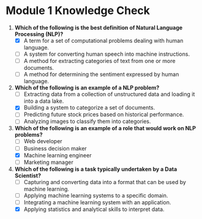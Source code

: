 # Module 1 Knowledge Check

1. **Which of the following is the best definition of Natural Language Processing (NLP)?**
   - [x] A term for a set of computational problems dealing with human language.
   - [ ] A system for converting human speech into machine instructions.
   - [ ] A method for extracting categories of text from one or more documents.
   - [ ] A method for determining the sentiment expressed by human language.

2. **Which of the following is an example of a NLP problem?**
   - [ ] Extracting data from a collection of unstructured data and loading it into a data lake.
   - [x] Building a system to categorize a set of documents.
   - [ ] Predicting future stock prices based on historical performance.
   - [ ] Analyzing images to classify them into categories.

3. **Which of the following is an example of a role that would work on NLP problems?**
   - [ ] Web developer
   - [ ] Business decision maker
   - [x] Machine learning engineer
   - [ ] Marketing manager

4. **Which of the following is a task typically undertaken by a Data Scientist?**
   - [ ] Capturing and converting data into a format that can be used by machine learning.
   - [ ] Applying machine learning systems to a specific domain.
   - [ ] Integrating a machine learning system with an application.
   - [x] Applying statistics and analytical skills to interpret data.
